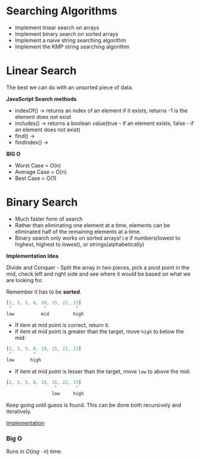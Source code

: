 <h1>Searching Algorithms</h1>

- Implement linear search on arrays
- Implement binary search on sorted arrays
- Implement a naive string searching algorithm
- Implement the KMP string searching algorithm

<h1>Linear Search</h2>

The best we can do with an unsorted piece of data.

**JavaScript Search methods**

- indexOf() -> returns an index of an element if it exists, returns -1 is the element does not exist
- includes() -> returns a boolean value(true - if an element exists, false - if an element does not exist)
- find() ->
- findIndex() ->

**BIG O**

- Worst Case = O(n)
- Average Case = O(n)
- Best Case = O(1)

<h1>Binary Search</h1>

- Much faster form of search
- Rather than eliminating one element at a time, elements can be eliminated half of the remaining elements at a time.
- Binary search only works on sorted arrays! i.e if numbers(lowest to highest, highest to lowest), or strings(alphabetically)

**Implementation Idea**

Divide and Conquer - Split the array in two pieces, pick a pivot point in the mid, check left and right side and see where it would be based on what we are looking for. 

Remember it has to be **sorted**.

```javascript
[2, 3, 5, 8, 10, 15, 22, 23]
 ^            ^           ^
low          mid         high
```

- If item at mid point is correct, return it.
- If item at mid point is greater than the target, move `high` to below the mid:

```javascript
[2, 3, 5, 8, 10, 15, 22, 23]
 ^        ^
low      high
```

- If item at mid point is lesser than the target, move `low` to above the mid:

```javascript
[2, 3, 5, 8, 10, 15, 22, 23]
                  ^       ^
                 low     high
```

Keep going until guess is found. This can be done both recursively and iteratively.

[Implementation](./binary-search.js)

### Big O

Runs in $O(log \cdot n)$ time.
